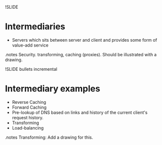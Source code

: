 !SLIDE
# Intermediaries #
* Servers which sits between server and client and provides some form of value-add service

.notes Security. transforming, caching (proxies).
Should be illustrated with a drawing.

!SLIDE bullets incremental
# Intermediary examples #
* Reverse Caching
* Forward Caching
* Pre-lookup of DNS based on links and history of the current client's request history.
* Transforming
* Load-balancing

.notes Transforming: Add a drawing for this.